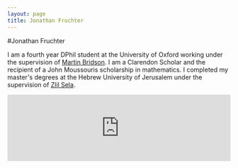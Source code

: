 ```yaml
---
layout: page
title: Jonathan Fruchter
---
```

#Jonathan Fruchter
<style>
  .footer {
    display: none;
  }
</style>

I am a fourth year DPhil student at the University of Oxford working under the supervision of [Martin Bridson](https://people.maths.ox.ac.uk/bridson/). I am a Clarendon Scholar and the recipient of a John Moussouris scholarship in mathematics. I completed my master's degrees at the Hebrew University of Jerusalem under the supervision of [Zlil Sela](http://www.ma.huji.ac.il/~zlil/).

<iframe scrolling="no" title="Symmetric Pattern Generator - Wallpaper Group p6m" src="https://www.geogebra.org/material/iframe/id/uu6a2zt2/width/1085/height/967/border/888888/sfsb/true/smb/false/stb/false/stbh/false/ai/false/asb/false/sri/false/rc/false/ld/false/sdz/false/ctl/false" width="100%" style="border:0px;"> </iframe>
